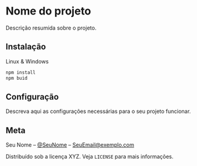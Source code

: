 # Nome do projeto

Descrição resumida sobre o projeto.

## Instalação
Linux & Windows

```sh
npm install
npm buid
```
## Configuração
Descreva aqui as configurações necessárias para o seu projeto funcionar.

## Meta
Seu Nome – [@SeuNome](https://twitter.com/...) – SeuEmail@exemplo.com

Distribuído sob a licença XYZ. Veja `LICENSE` para mais informações.